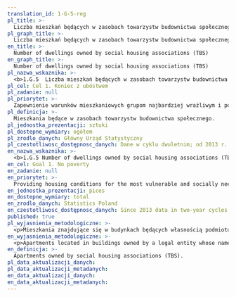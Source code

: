 ```yaml
---
translation_id: 1-G-5-reg
pl_title: >-
  Liczba mieszkań będących w zasobach towarzystw budownictwa społecznego (TBS)
pl_graph_title: >-
  Liczba mieszkań będących w zasobach towarzystw budownictwa społecznego (TBS)
en_title: >-
  Number of dwellings owned by social housing associations (TBS)
en_graph_title: >-
  Number of dwellings owned by social housing associations (TBS)
pl_nazwa_wskaznika: >-
  <b>1.G.5  Liczba mieszkań będących w zasobach towarzystw budownictwa społecznego (TBS)</b>
pl_cel: Cel 1. Koniec z ubóstwem
pl_zadanie: null
pl_priorytet: >-
  Zapewnienie warunków mieszkaniowych grupom najbardziej wrażliwym i potrzebującym społecznie
pl_definicja: >-
  Mieszkania będące w zasobach towarzystw budownictwa społecznego.
pl_jednostka_prezentacji: sztuki
pl_dostepne_wymiary: ogółem
pl_zrodlo_danych: Główny Urząd Statystyczny
pl_czestotliwosc_dostępnosc_danych: Dane w cyklu dwuletnim; od 2013 r.
en_nazwa_wskaznika: >-
  <b>1.G.5 Number of dwellings owned by social housing associations (TBS)</b>
en_cel: Goal 1. No poverty
en_zadanie: null
en_priorytet: >-
  Providing housing conditions for the most vulnerable and socially needy groups
en_jednostka_prezentacji: pices
en_dostepne_wymiary: total
en_zrodlo_danych: Statistics Poland
en_czestotliwosc_dostępnosc_danych: Since 2013 data in two-year cycles
published: true
pl_wyjasnienia_metodologiczne: >-
  <p>Mieszkania znajdujące się w budynkach będących własnością podmiotu prawnego, który w swojej nazwie ma wyrazy "towarzystwo budownictwa społecznego" lub skrót "TBS", bez względu na fakt partycypowania w kosztach budowy budynku innego podmiotu (gminy, spółdzielni mieszkaniowej, zakładu pracy) w zamian za uzyskanie mieszkań (na zasadzie najmu) dla wskazanych przez te podmioty osób trzecich.</p><p>Towarzystwa budownictwa społecznego powstały na mocy ustawy z dnia 26 października 1995 r. o niektórych formach popierania budownictwa mieszkaniowego (Dz.U. 1995 nr 133 poz. 654).</p>
en_wyjasnienia_metodologiczne: >-
  <p>Apartments located in buildings owned by a legal entity whose name includes the words "social housing association" or the abbreviation "TBS", regardless of the fact of participating in the costs of building another entity (municipality, housing cooperative, workplace) in exchange for obtaining apartments (on a lease basis) for third parties indicated by these entities.</p><p>Social housing associations were established under the Act of 26 October 1995 on certain forms of supporting housing construction (Journal of Laws 1995 No. 133, item 654).</p>
en_definicja: >-
  Apartments owned by social housing associations (TBS).
pl_data_aktualizacji_danych:
pl_data_aktualizacji_metadanych:
en_data_aktualizacji_danych:
en_data_aktualizacji_metadanych:
---
```

